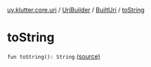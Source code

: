 [uy.klutter.core.uri](../../index.md) / [UriBuilder](../index.md) / [BuiltUri](index.md) / [toString](.)


# toString
`fun toString(): String` [(source)](https://github.com/kohesive/klutter/blob/master/core-jdk6/src/main/kotlin/uy/klutter/core/uri/UriBuilder.kt#L288)


